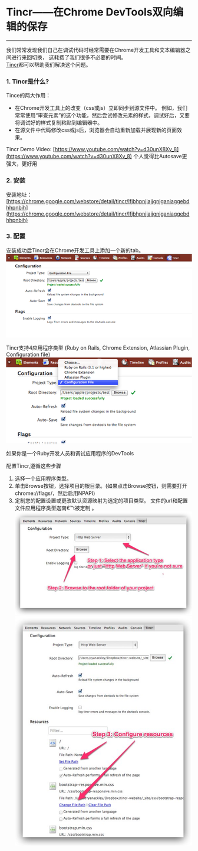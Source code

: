 <link href="http://cdn.bootcss.com/highlight.js/8.0/styles/monokai_sublime.min.css" rel="stylesheet">
<script src="http://cdn.bootcss.com/highlight.js/8.0/highlight.min.js"></script>
<script >hljs.initHighlightingOnLoad();</script> 

<!--
http://addyosmani.com/blog/lets-tincr-bi-directional-editing-and-saving-with-the-chrome-devtools/

http://tin.cr/docs.html
-->

# Tincr——在Chrome DevTools双向编辑的保存
- - -  


我们常常发现我们自己在调试代码时经常需要在Chrome开发工具和文本编辑器之间进行来回切换， 这耗费了我们很多不必要的时间。   
[Tincr](http://tin.cr/)都可以帮助我们解决这个问题。



### 1. Tincr是什么?
Tince的两大作用：

 - 在Chrome开发工具上的改变（css或js）立即同步到源文件中。 例如，我们常常使用“审查元素”的这个功能，然后尝试修改元素的样式，调试好后，又要将调试好的样式复制粘贴到编辑器中。
 - 在源文件中代码修改css或js后，浏览器会自动重新加载并展现新的页面效果。


Tincr Demo Video: [https://www.youtube.com/watch?v=d30unX8Xv_8](https://www.youtube.com/watch?v=d30unX8Xv_8) 个人觉得比Autosave更强大，更好用


### 2. 安装
安装地址：[https://chrome.google.com/webstore/detail/tincr/lfjbhpnjiajjgnjganiaggebdhhpnbih](https://chrome.google.com/webstore/detail/tincr/lfjbhpnjiajjgnjganiaggebdhhpnbih)

### 3. 配置
安装成功后Tincr会在Chrome开发工具上添加一个新的tab。 
![](1.png)


Tincr支持4应用程序类型 (Ruby on Rails, Chrome Extension, Atlassian Plugin, Configuration file)
![](2.png)

如果你是一个Ruby开发人员和调试应用程序的DevTools


配置Tincr,遵循这些步骤 

1. 选择一个应用程序类型。 
2. 单击Browse按钮，选择项目的根目录。(如果点击Browse按钮，则需要打开chrome://flags/，然后启用NPAPI)
3. 定制您的配置设置或更改默认资源映射为选定的项目类型。 文件的url和配置文件应用程序类型迦南€™t被定制 。
![](config.jpg)
![](step3.jpg)

